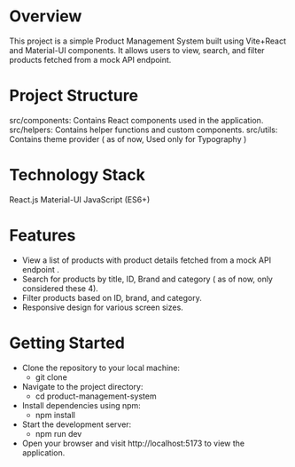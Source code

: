 # Overview
This project is a simple Product Management System built using Vite+React and Material-UI components. It allows users to view, search, and filter products fetched from a mock API endpoint.

# Project Structure
src/components: Contains React components used in the application.
src/helpers: Contains helper functions and custom components.
src/utils: Contains theme provider ( as of now, Used only for Typography )

# Technology Stack
React.js
Material-UI
JavaScript (ES6+)

# Features
 - View a list of products with product details fetched from a mock API endpoint .
 - Search for products by title, ID, Brand and category ( as of now, only considered these 4).
 - Filter products based on ID, brand, and category.
 - Responsive design for various screen sizes.

# Getting Started
 - Clone the repository to your local machine:
    - git clone <repository-url>
 - Navigate to the project directory:
    - cd product-management-system
 - Install dependencies using npm:
    - npm install
 - Start the development server:
    - npm run dev
 - Open your browser and visit http://localhost:5173 to view the application.